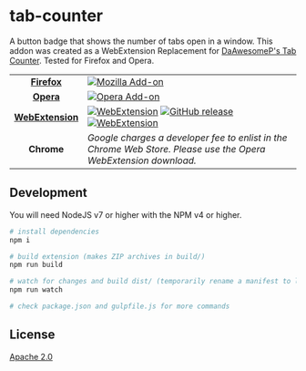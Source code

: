 tab-counter 
===========
A button badge that shows the number of tabs open in a window. This addon was created as a WebExtension Replacement for [DaAwesomeP's Tab Counter](https://addons.mozilla.org/en-US/firefox/addon/tab-counter-webext/). Tested for Firefox and Opera.

| | |
|:-------:|-|
| [**Firefox**](https://addons.mozilla.org/en-US/firefox/addon/another-tab-counter/) | [![Mozilla Add-on](https://img.shields.io/badge/firefox-download-orange.svg?style=flat-square)](https://addons.mozilla.org/en-US/firefox/addon/another-tab-counter/) |
| [**Opera**](https://addons.opera.com/en/extensions/details/tab-counter-3/)   | [![Opera Add-on](https://img.shields.io/badge/opera-download-red.svg?style=flat-square)](https://addons.opera.com/en/extensions/details/tab-counter-2/) |
| [**WebExtension**](https://github.com/pureiboi/tab-counter/releases/latest)  | [![WebExtension](https://img.shields.io/badge/webextension-download-lightgrey.svg?style=flat-square)](https://github.com/pureiboi/tab-counter/releases/latest) [![GitHub release](https://img.shields.io/github/release/pureiboi/tab-counter.svg?style=flat-square)](https://github.com/pureiboi/tab-counter/releases/latest) [![WebExtension](https://img.shields.io/github/downloads/pureiboi/tab-counter/total.svg?style=flat-square)](https://github.com/pureiboi/tab-counter/releases/latest) |
| **Chrome**   | *Google charges a developer fee to enlist in the Chrome Web Store. Please use the Opera WebExtension download.* |

## Development
You will need NodeJS v7 or higher with the NPM v4 or higher.
```bash
# install dependencies
npm i

# build extension (makes ZIP archives in build/)
npm run build

# watch for changes and build dist/ (temporarily rename a manifest to load unpacked)
npm run watch

# check package.json and gulpfile.js for more commands
```

## License
[Apache 2.0](https://github.com/pureiboi/tab-counter/blob/master/LICENSE)
